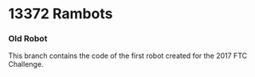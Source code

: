 # 13372 Rambots

### Old Robot
This branch contains the code of the first robot created for the 2017 FTC Challenge.
